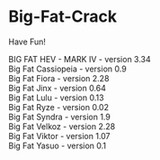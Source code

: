 # Big-Fat-Crack
Have Fun!

BIG FAT HEV - MARK IV - version 3.34  
Big Fat Cassiopeia - version 0.9  
Big Fat Fiora - version 2.28  
Big Fat Jinx - version 0.64  
Big Fat Lulu - version 0.13  
Big Fat Ryze - version 0.02  
Big Fat Syndra - version 1.9  
Big Fat Velkoz - version 2.28  
Big Fat Viktor - version 1.07  
Big Fat Yasuo - version 0.1  